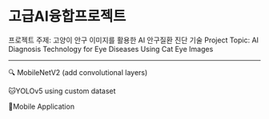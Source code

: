 # 고급AI융합프로젝트

프로젝트 주제: 고양이 안구 이미지를 활용한 AI 안구질환 진단 기술
Project Topic: AI Diagnosis Technology for Eye Diseases Using Cat Eye Images

-----------------------------------------------------------------------------------------------------------------------------

🔍 MobileNetV2 (add convolutional layers)

🐱YOLOv5 using custom dataset

📱Mobile Application
